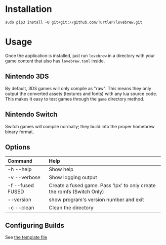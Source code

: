 # Installation
`sudo pip3 install -U git+git://github.com/TurtleP/lovebrew.git`

# Usage

Once the application is installed, just run `lovebrew` in a directory with your game content that also has `lovebrew.toml` inside.

## Nintendo 3DS
By default, 3DS games will only compile as "raw". This means they only output the converted assets (textures and fonts) with any lua source code. This makes it easy to test games through the `game` directory method.

## Nintendo Switch
Switch games will compile normally; they build into the proper homebrew binary format.

## Options
| Command | Help |
|:--------|:-----|
| -h --help | Show help | 
| -v --verbose | Show logging output |
| -f --fused FUSED | Create a fused game. Pass 'lpx' to only create the romfs (Switch Only) | 
| --version | show program's version number and exit |
| -c --clean | Clean the directory |

## Configuring Builds
See [the template file](lovebrew.toml)
